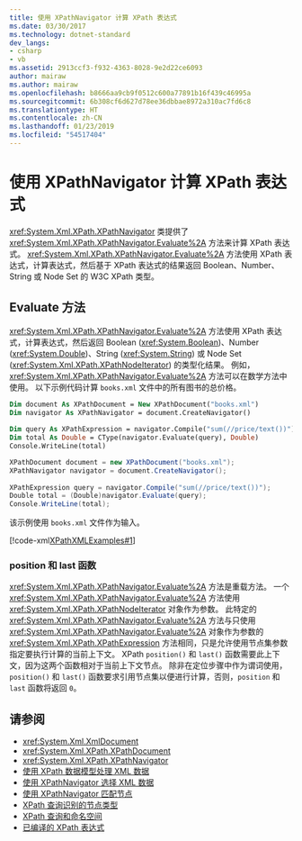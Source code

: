```yaml
---
title: 使用 XPathNavigator 计算 XPath 表达式
ms.date: 03/30/2017
ms.technology: dotnet-standard
dev_langs:
- csharp
- vb
ms.assetid: 2913ccf3-f932-4363-8028-9e2d22ce6093
author: mairaw
ms.author: mairaw
ms.openlocfilehash: b8666aa9cb9f0512c600a77891b16f439c46995a
ms.sourcegitcommit: 6b308cf6d627d78ee36dbbae8972a310ac7fd6c8
ms.translationtype: HT
ms.contentlocale: zh-CN
ms.lasthandoff: 01/23/2019
ms.locfileid: "54517404"
---
```

# <a name="evaluate-xpath-expressions-using-xpathnavigator"></a>使用 XPathNavigator 计算 XPath 表达式
<xref:System.Xml.XPath.XPathNavigator> 类提供了 <xref:System.Xml.XPath.XPathNavigator.Evaluate%2A> 方法来计算 XPath 表达式。 <xref:System.Xml.XPath.XPathNavigator.Evaluate%2A> 方法使用 XPath 表达式，计算表达式，然后基于 XPath 表达式的结果返回 Boolean、Number、String 或 Node Set 的 W3C XPath 类型。  
  
## <a name="the-evaluate-method"></a>Evaluate 方法  
 <xref:System.Xml.XPath.XPathNavigator.Evaluate%2A> 方法使用 XPath 表达式，计算表达式，然后返回 Boolean (<xref:System.Boolean>)、Number (<xref:System.Double>)、String (<xref:System.String>) 或 Node Set (<xref:System.Xml.XPath.XPathNodeIterator>) 的类型化结果。 例如，<xref:System.Xml.XPath.XPathNavigator.Evaluate%2A> 方法可以在数学方法中使用。 以下示例代码计算 `books.xml` 文件中的所有图书的总价格。  
  
```vb  
Dim document As XPathDocument = New XPathDocument("books.xml")  
Dim navigator As XPathNavigator = document.CreateNavigator()  
  
Dim query As XPathExpression = navigator.Compile("sum(//price/text())")  
Dim total As Double = CType(navigator.Evaluate(query), Double)  
Console.WriteLine(total)  
```  
  
```csharp  
XPathDocument document = new XPathDocument("books.xml");  
XPathNavigator navigator = document.CreateNavigator();  
  
XPathExpression query = navigator.Compile("sum(//price/text())");  
Double total = (Double)navigator.Evaluate(query);  
Console.WriteLine(total);  
```  
  
 该示例使用 `books.xml` 文件作为输入。  
  
 [!code-xml[XPathXMLExamples#1](../../../../samples/snippets/xml/VS_Snippets_Data/XPathXMLExamples/XML/books.xml#1)]  
  
### <a name="position-and-last-functions"></a>position 和 last 函数  
 <xref:System.Xml.XPath.XPathNavigator.Evaluate%2A> 方法是重载方法。 一个 <xref:System.Xml.XPath.XPathNavigator.Evaluate%2A> 方法使用 <xref:System.Xml.XPath.XPathNodeIterator> 对象作为参数。 此特定的 <xref:System.Xml.XPath.XPathNavigator.Evaluate%2A> 方法与只使用 <xref:System.Xml.XPath.XPathNavigator.Evaluate%2A> 对象作为参数的 <xref:System.Xml.XPath.XPathExpression> 方法相同，只是允许使用节点集参数指定要执行计算的当前上下文。 XPath `position()` 和 `last()` 函数需要此上下文，因为这两个函数相对于当前上下文节点。 除非在定位步骤中作为谓词使用，`position()` 和 `last()` 函数要求引用节点集以便进行计算，否则，`position` 和 `last` 函数将返回 `0`。  
  
## <a name="see-also"></a>请参阅

- <xref:System.Xml.XmlDocument>
- <xref:System.Xml.XPath.XPathDocument>
- <xref:System.Xml.XPath.XPathNavigator>
- [使用 XPath 数据模型处理 XML 数据](../../../../docs/standard/data/xml/process-xml-data-using-the-xpath-data-model.md)
- [使用 XPathNavigator 选择 XML 数据](../../../../docs/standard/data/xml/select-xml-data-using-xpathnavigator.md)
- [使用 XPathNavigator 匹配节点](../../../../docs/standard/data/xml/matching-nodes-using-xpathnavigator.md)
- [XPath 查询识别的节点类型](../../../../docs/standard/data/xml/node-types-recognized-with-xpath-queries.md)
- [XPath 查询和命名空间](../../../../docs/standard/data/xml/xpath-queries-and-namespaces.md)
- [已编译的 XPath 表达式](../../../../docs/standard/data/xml/compiled-xpath-expressions.md)
